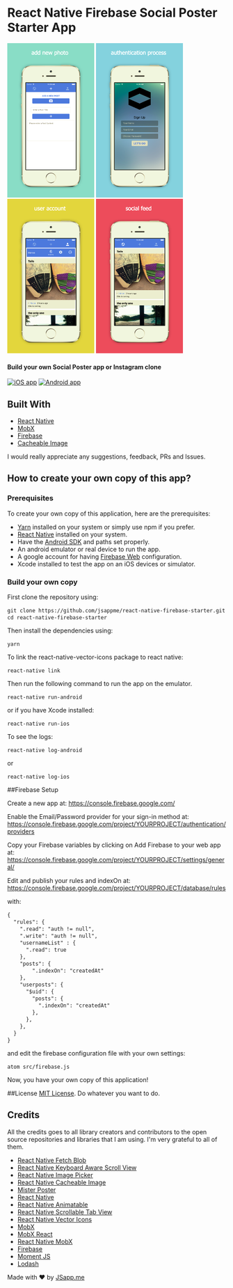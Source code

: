 # React Native Firebase Social Poster Starter App
![Preview](./graphics/Screenshot_4.png)
![Preview](./graphics/Screenshot_1.png)
![Preview](./graphics/Screenshot_2.png)
![Preview](./graphics/Screenshot_3.png)

#### Build your own Social Poster app or Instagram clone

[![iOS app][2]][1] [![Android app][4]][3]

  [1]: https://itunes.apple.com/us/app/jsapp-my-app/id1165501349?mt=8
  [2]: ./graphics/app-store-badge.png
  [3]: https://play.google.com/store/apps/details?id=me.jsapp.fishii
  [4]: ./graphics/google-play-badge.png  

## Built With
 - [React Native](https://facebook.github.io/react-native/)
 - [MobX](https://mobxjs.github.io/mobx/)
 - [Firebase](https://firebase.google.com/)
 - [Cacheable Image](https://github.com/jayesbe/react-native-cacheable-image)

I would really appreciate any suggestions, feedback, PRs and Issues.

## How to create your own copy of this app?
### Prerequisites
To create your own copy of this application, here are the prerequisites:

 - [Yarn](https://yarnpkg.com/) installed on your system or simply use npm if you prefer.
 - [React Native](https://facebook.github.io/react-native/) installed on your system.
 - Have the [Android SDK](https://developer.android.com/studio/index.html) and paths set properly.
 - An android emulator or real device to run the app.
 - A google account for having [Firebase Web](https://firebase.google.com) configuration.
 - Xcode installed to test the app on an iOS devices or simulator.

### Build your own copy
First clone the repository using:

    git clone https://github.com/jsappme/react-native-firebase-starter.git
    cd react-native-firebase-starter

Then install the dependencies using:

    yarn

To link the react-native-vector-icons package to react native:

    react-native link

Then run the following command to run the app on the emulator.

    react-native run-android

or if you have Xcode installed:

    react-native run-ios

To see the logs:

    react-native log-android

or

    react-native log-ios

##Firebase Setup

Create a new app at:
https://console.firebase.google.com/

Enable the Email/Password provider for your sign-in method at:
https://console.firebase.google.com/project/YOURPROJECT/authentication/providers

Copy your Firebase variables by clicking on Add Firebase to your web app at:
https://console.firebase.google.com/project/YOURPROJECT/settings/general/

Edit and publish your rules and indexOn at:
https://console.firebase.google.com/project/YOURPROJECT/database/rules

with:

    {
      "rules": {
        ".read": "auth != null",
        ".write": "auth != null",
        "usernameList" : {
          ".read": true
        },
        "posts": {
            ".indexOn": "createdAt"
        },
        "userposts": {
          "$uid": {
            "posts": {
              ".indexOn": "createdAt"
            },
          },
        },
      }
    }

and edit the firebase configuration file with your own settings:

    atom src/firebase.js

Now, you have your own copy of this application!


##License
[MIT License](https://github.com/jsappme/react-native-firestack-starter/blob/master/LICENSE). Do whatever you want to do.


## Credits
All the credits goes to all library creators and contributors to the open source repositories and libraries that I am using. I'm very grateful to all of them.

 - [React Native Fetch Blob](https://github.com/wkh237/react-native-fetch-blob)
 - [React Native Keyboard Aware Scroll View](https://github.com/APSL/react-native-keyboard-aware-scroll-view)
 - [React Native Image Picker](https://github.com/marcshilling/react-native-image-picker)
 - [React Native Cacheable Image](https://github.com/jayesbe/react-native-cacheable-image)
 - [Mister Poster](https://github.com/shoumma/Mister-Poster)
 - [React Native](https://facebook.github.io/react-native/)
 - [React Native Animatable](https://github.com/oblador/react-native-animatable)
 - [React Native Scrollable Tab View](https://github.com/skv-headless/react-native-scrollable-tab-view)
 - [React Native Vector Icons](https://github.com/oblador/react-native-vector-icons)
 - [MobX](https://github.com/mobxjs/mobx)
 - [MobX React](https://github.com/mobxjs/mobx-react)
 - [React Native MobX](https://github.com/aksonov/react-native-mobx)
 - [Firebase](https://firebase.google.com/)
 - [Moment JS](http://momentjs.com/)
 - [Lodash](https://lodash.com/)


Made with ♥ by [JSapp.me](http://jsapp.me)
